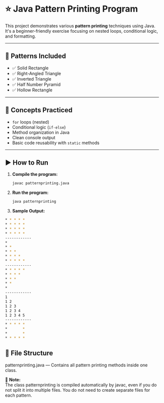 # ⭐ Java Pattern Printing Program

This project demonstrates various **pattern printing** techniques using Java. It's a beginner-friendly exercise focusing on nested loops, conditional logic, and formatting.

---

## 🧵 Patterns Included

- ✅ Solid Rectangle  
- ✅ Right-Angled Triangle  
- ✅ Inverted Triangle  
- ✅ Half Number Pyramid  
- ✅ Hollow Rectangle  

---

## 🧠 Concepts Practiced

- `for` loops (nested)
- Conditional logic (`if-else`)
- Method organization in Java
- Clean console output
- Basic code reusability with `static` methods

---

## ▶️ How to Run

1. **Compile the program:**
   ```bash
   javac patternprinting.java
    ```

2. **Run the program:**
   ```bash
   java patternprinting
   ```
3. **Sample Output:**
```bash
* * * * * 
* * * * * 
* * * * * 
* * * * * 
------------
* 
* * 
* * * 
* * * * 
* * * * * 
------------
* * * * * 
* * * * 
* * * 
* * 
* 
------------
1 
1 2 
1 2 3 
1 2 3 4 
1 2 3 4 5 
------------
* * * * * 
*       * 
*       * 
* * * * * 
```

## 📂 **File Structure**
patternprinting.java — Contains all pattern printing methods inside one class.

📌 **Note:** <br>
The class patternprinting is compiled automatically by javac, even if you do not split 
it into multiple files. You do not need to create separate files for each pattern.
